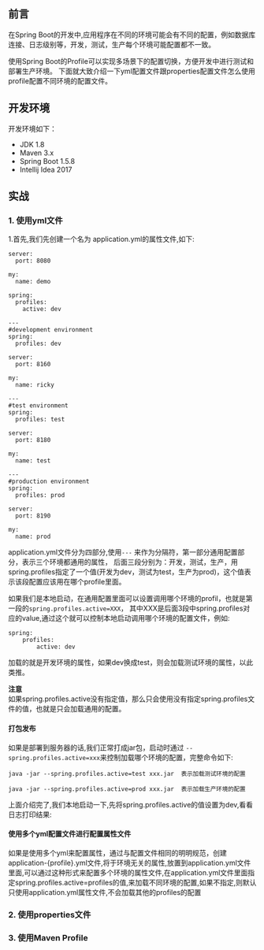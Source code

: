 ## 前言
在Spring Boot的开发中,应用程序在不同的环境可能会有不同的配置，例如数据库连接、日志级别等，开发，测试，生产每个环境可能配置都不一致。

使用Spring Boot的Profile可以实现多场景下的配置切换，方便开发中进行测试和部署生产环境。
下面就大致介绍一下yml配置文件跟properties配置文件怎么使用profile配置不同环境的配置文件。

## 开发环境
开发环境如下：
* JDK 1.8
* Maven 3.x
* Spring Boot 1.5.8 
* Intellij Idea 2017

## 实战

### 1. 使用yml文件
 1.首先,我们先创建一个名为 application.yml的属性文件,如下:
```
server:
  port: 8080

my:
  name: demo

spring:
  profiles:
    active: dev

---
#development environment
spring:
  profiles: dev

server:
  port: 8160

my:
  name: ricky

---
#test environment
spring:
  profiles: test

server:
  port: 8180

my:
  name: test

---
#production environment
spring:
  profiles: prod

server:
  port: 8190

my:
  name: prod

```

application.yml文件分为四部分,使用```---``` 来作为分隔符，第一部分通用配置部分，表示三个环境都通用的属性，
后面三段分别为：开发，测试，生产，用spring.profiles指定了一个值(开发为dev，测试为test，生产为prod)，这个值表示该段配置应该用在哪个profile里面。

如果我们是本地启动，在通用配置里面可以设置调用哪个环境的profil，也就是第一段的```spring.profiles.active=XXX```，
其中XXX是后面3段中spring.profiles对应的value,通过这个就可以控制本地启动调用哪个环境的配置文件，例如:
```
spring:
    profiles:
        active: dev
```

加载的就是开发环境的属性，如果dev换成test，则会加载测试环境的属性，以此类推。

**注意**<br>
如果spring.profiles.active没有指定值，那么只会使用没有指定spring.profiles文件的值，也就是只会加载通用的配置。

#### 打包发布
如果是部署到服务器的话,我们正常打成jar包，启动时通过
```--spring.profiles.active=xxx```来控制加载哪个环境的配置，完整命令如下:
```
java -jar --spring.profiles.active=test xxx.jar  表示加载测试环境的配置

java -jar --spring.profiles.active=prod xxx.jar  表示加载生产环境的配置
```
上面介绍完了,我们本地启动一下,先将spring.profiles.active的值设置为dev,看看日志打印结果:


#### 使用多个yml配置文件进行配置属性文件
如果是使用多个yml来配置属性，通过与配置文件相同的明明规范，创建application-{profile}.yml文件,将于环境无关的属性,放置到application.yml文件里面,可以通过这种形式来配置多个环境的属性文件,在application.yml文件里面指定spring.profiles.active=profiles的值,来加载不同环境的配置,如果不指定,则默认只使用application.yml属性文件,不会加载其他的profiles的配置


### 2. 使用properties文件

### 3. 使用Maven Profile


